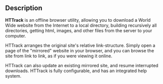 ## Description

**HTTrack** is an offline browser utility, allowing you to download a World Wide website from the Internet to a local directory, building recursively all directories, getting html, images, and other files from the server to your computer.

HTTrack arranges the original site's relative link-structure. Simply open a page of the "mirrored" website in your browser, and you can browse the site from link to link, as if you were viewing it online.

HTTrack can also update an existing mirrored site, and resume interrupted downloads. HTTrack is fully configurable, and has an integrated help system.
